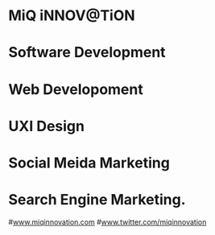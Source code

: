 # MiQ iNNOV@TiON
# Software Development
# Web Developoment 
# UXI Design 
# Social Meida Marketing
# Search Engine Marketing.  

#www.miqinnovation.com
#www.twitter.com/miqinnovation

